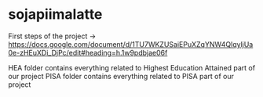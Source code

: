 # sojapiimalatte

First steps of the project -> https://docs.google.com/document/d/1TU7WKZUSaiEPuXZqYNW4QlqyljUa0e-zHEuXDi_DjPc/edit#heading=h.1w9pdbjae06f

HEA folder contains everything related to Highest Education Attained part of our project
PISA folder contains everything related to PISA part of our project
